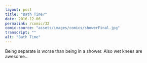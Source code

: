 ```yaml
---
layout: post
title: "Bath Time?"
date: 2016-12-06
permalink: /comic/32
comic-source: "assets/images/comics/showerFinal.jpg"
transcript: ""
alt: "Bath Time"
---
```


Being separate is worse than being in a shower. Also wet knees are awesome...

